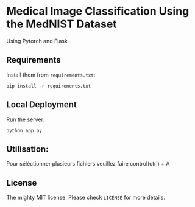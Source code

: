 # Medical Image Classification Using the MedNIST Dataset

Using Pytorch and Flask

## Requirements

Install them from `requirements.txt`:

    pip install -r requirements.txt


## Local Deployment

Run the server:

    python app.py

## Utilisation:

Pour séléctionner plusieurs fichiers veuillez faire control(ctrl) + A

## License

The mighty MIT license. Please check `LICENSE` for more details.

